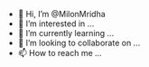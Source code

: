 - 👋 Hi, I’m @MilonMridha
- 👀 I’m interested in ...
- 🌱 I’m currently learning ...
- 💞️ I’m looking to collaborate on ...
- 📫 How to reach me ...

<!---
MilonMridha/MilonMridha is a ✨ special ✨ repository because its `README.md` (this file) appears on your GitHub profile.
You can click the Preview link to take a look at your changes.
--->
